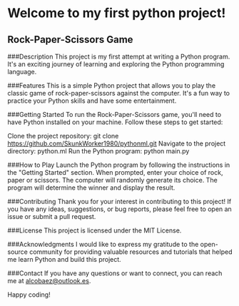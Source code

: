 # Welcome to my first python project!
## Rock-Paper-Scissors Game

###Description
This project is my first attempt at writing a Python program. It's an exciting journey of learning and exploring the Python programming language.

###Features
This is a simple Python project that allows you to play the classic game of rock-paper-scissors against the computer. It's a fun way to practice your Python skills and have some entertainment.

###Getting Started
To run the Rock-Paper-Scissors game, you'll need to have Python installed on your machine. Follow these steps to get started:

Clone the project repository: git clone https://github.com/SkunkWorker1980/pythonml.git
Navigate to the project directory: python.ml
Run the Python program: python main.py

###How to Play
Launch the Python program by following the instructions in the "Getting Started" section.
When prompted, enter your choice of rock, paper or scissors.
The computer will randomly generate its choice.
The program will determine the winner and display the result.

###Contributing
Thank you for your interest in contributing to this project! If you have any ideas, suggestions, or bug reports, please feel free to open an issue or submit a pull request.

###License
This project is licensed under the MIT License.

###Acknowledgments
I would like to express my gratitude to the open-source community for providing valuable resources and tutorials that helped me learn Python and build this project.

###Contact
If you have any questions or want to connect, you can reach me at alcobaez@outlook.es.

Happy coding!